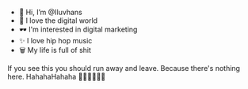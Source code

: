 - 👋 Hi, I’m @Iluvhans
- 🌸 I love the digital world
- 🕶️ I'm interested in digital marketing  
- ✨ I love hip hop music
- 🗑️ My life is full of shit

If you see this you should run away and leave.
Because there's nothing here.
HahahaHahaha ✌🏻✌🏻✌🏻

<!---
Iluvhans/Iluvhans is a ✨ special ✨ repository because its `README.md` (this file) appears on your GitHub profile.
You can click the Preview link to take a look at your changes.
--->
